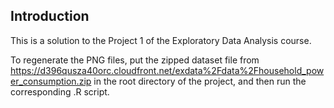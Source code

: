 ## Introduction

This is a solution to the Project 1 of the Exploratory Data Analysis course.

To regenerate the PNG files, put the zipped dataset file from https://d396qusza40orc.cloudfront.net/exdata%2Fdata%2Fhousehold_power_consumption.zip in the root directory of the project, and then run the corresponding .R script.
